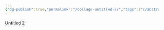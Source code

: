 ```yaml
---
{"dg-publish":true,"permalink":"/collage-untitled-2/","tags":["c/abstract","c/red","c/jonny","c/crack"],"created":"2024-01-03T17:16:36.172-05:00","updated":"2024-01-03T17:17:01.854-05:00"}
---
```



[Untitled 2](https://www.instagram.com/p/CO1T8Dqh9SX/)
